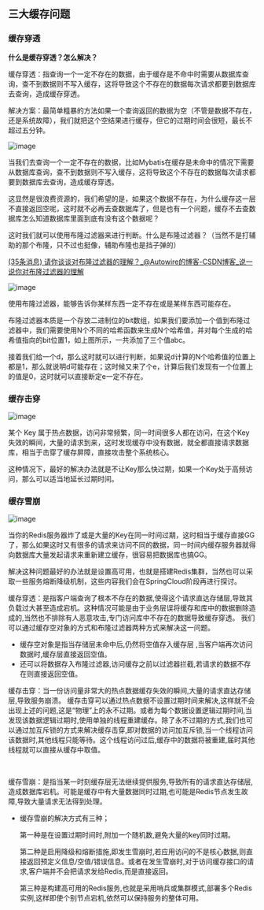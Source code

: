 ## 三大缓存问题

### 缓存穿透

**什么是缓存穿透？怎么解决？**

缓存穿透：指查询一个一定不存在的数据，由于缓存是不命中时需要从数据库查询，查不到数据则不写入缓存，这将导致这个不存在的数据每次请求都要到数据库去查询，造成缓存穿透。

解决方案：最简单粗暴的方法如果一个查询返回的数据为空（不管是数据不存在，还是系统故障），我们就把这个空结果进行缓存，但它的过期时间会很短，最长不超过五分钟。

![image](https://img2023.cnblogs.com/blog/2402369/202309/2402369-20230923131646686-1718585262.png)

当我们去查询一个一定不存在的数据，比如Mybatis在缓存是未命中的情况下需要从数据库查询，查不到数据则不写入缓存，这将导致这个不存在的数据每次请求都要到数据库去查询，造成缓存穿透。

这显然是很浪费资源的，我们希望的是，如果这个数据不存在，为什么缓存这一层不直接返回空呢，这时就不必再去查数据库了，但是也有一个问题，缓存不去查数据库怎么知道数据库里面到底有没有这个数据呢？

这时我们就可以使用布隆过滤器来进行判断。什么是布隆过滤器？（当然不是打辅助的那个布隆，只不过也挺像，辅助布隆也是挡子弹的）

[(35条消息) 请你谈谈对布隆过滤器的理解？_@Autowire的博客-CSDN博客_说一说你对布隆过滤器的理解](https://blog.csdn.net/zs18753479279/article/details/119252863)

![image](https://img2023.cnblogs.com/blog/2402369/202309/2402369-20230923131659146-480195360.png)

使用布隆过滤器，能够告诉你某样东西一定不存在或是某样东西可能存在。

布隆过滤器本质是一个存放二进制位的bit数组，如果我们要添加一个值到布隆过滤器中，我们需要使用N个不同的哈希函数来生成N个哈希值，并对每个生成的哈希值指向的bit位置1，如上图所示，一共添加了三个值abc。

接着我们给一个d，那么这时就可以进行判断，如果说d计算的N个哈希值的位置上都是1，那么就说明d可能存在；这时候又来了个e，计算后我们发现有一个位置上的值是0，这时就可以直接断定e一定不存在。

### 缓存击穿

![image](https://img2023.cnblogs.com/blog/2402369/202309/2402369-20230923131716639-45825537.png)

某个 Key 属于热点数据，访问非常频繁，同一时间很多人都在访问，在这个Key失效的瞬间，大量的请求到来，这时发现缓存中没有数据，就全都直接请求数据库，相当于击穿了缓存屏障，直接攻击整个系统核心。

这种情况下，最好的解决办法就是不让Key那么快过期，如果一个Key处于高频访问，那么可以适当地延长过期时间。

### 缓存雪崩

![image](https://img2023.cnblogs.com/blog/2402369/202309/2402369-20230923131729274-690825917.png)

当你的Redis服务器炸了或是大量的Key在同一时间过期，这时相当于缓存直接GG了，那么如果这时又有很多的请求来访问不同的数据，同一时间内缓存服务器就得向数据库大量发起请求来重新建立缓存，很容易把数据库也搞GG。

解决这种问题最好的办法就是设置高可用，也就是搭建Redis集群，当然也可以采取一些服务熔断降级机制，这些内容我们会在SpringCloud阶段再进行探讨。

缓存穿透：是指客户端查询了根本不存在的数据,使得这个请求直达存储层,导致其负载过大甚至造成宕机。这种情况可能是由于业务层误将缓存和库中的数据删除造成的,当然也不排除有人恶意攻击,专门访问库中不存在的数据导致缓存穿透。 我们可以通过缓存空对象的方式和布隆过滤器两种方式来解决这一问题。

* 缓存空对象是指当存储层未命中后,仍然将空值存入缓存层 ,当客户端再次访问数据时,缓存层直接返回空值。
* 还可以将数据存入布隆过滤器,访问缓存之前以过滤器拦截,若请求的数据不存在则直接返回空值。

缓存击穿：当一份访问量非常大的热点数据缓存失效的瞬间,大量的请求直达存储层,导致服务崩溃。 缓存击穿可以通过热点数据不设置过期时间来解决,这样就不会出现上述的问题,这是“物理”上的永不过期。或者为每个数据设置逻辑过期时间,当发现该数据逻辑过期时,使用单独的线程重建缓存。除了永不过期的方式,我们也可以通过加互斥锁的方式来解决缓存击穿,即对数据的访问加互斥锁,当一个线程访问该数据时,其他线程只能等待。这个线程访问过后,缓存中的数据将被重建,届时其他线程就可以直接从缓存中取值。

‍

缓存雪崩：是指当某一时刻缓存层无法继续提供服务,导致所有的请求直达存储层,造成数据库宕机。可能是缓存中有大量数据同时过期,也可能是Redis节点发生故障,导致大量请求无法得到处理。

* 缓存雪崩的解决方式有三种；

  第一种是在设置过期时间时,附加一个随机数,避免大量的key同时过期。

  第二种是启用降级和熔断措施,即发生雪崩时,若应用访问的不是核心数据,则直接返回预定义信息/空值/错误信息。或者在发生雪崩时,对于访问缓存接口的请求,客户端并不会把请求发给Redis,而是直接返回。

  第三种是构建高可用的Redis服务,也就是采用哨兵或集群模式,部署多个Redis实例,这样即使个别节点宕机,依然可以保持服务的整体可用。
